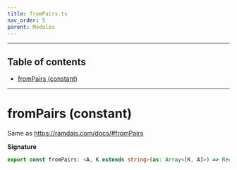 ```yaml
---
title: fromPairs.ts
nav_order: 5
parent: Modules
---
```


---

<h2 class="text-delta">Table of contents</h2>

- [fromPairs (constant)](#frompairs-constant)

---

# fromPairs (constant)

Same as https://ramdajs.com/docs/#fromPairs

**Signature**

```ts
export const fromPairs: <A, K extends string>(as: Array<[K, A]>) => Record<K, A> = ...
```
